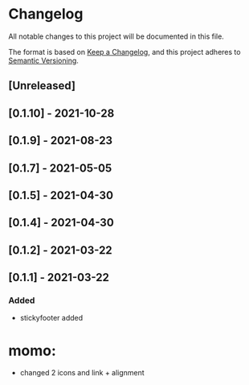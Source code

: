 # Changelog
All notable changes to this project will be documented in this file.

The format is based on [Keep a Changelog](https://keepachangelog.com/en/1.0.0/),
and this project adheres to [Semantic Versioning](https://semver.org/spec/v2.0.0.html).

## [Unreleased]

## [0.1.10] - 2021-10-28

## [0.1.9] - 2021-08-23

## [0.1.7] - 2021-05-05

## [0.1.5] - 2021-04-30

## [0.1.4] - 2021-04-30

## [0.1.2] - 2021-03-22

## [0.1.1] - 2021-03-22
### Added
- stickyfooter added

# momo:
- changed 2 icons and link + alignment